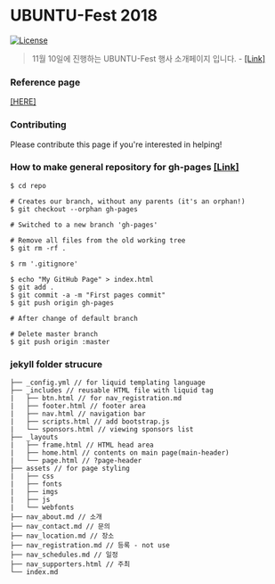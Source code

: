 # UBUNTU-Fest 2018
[![License](https://img.shields.io/badge/license-MIT-blue.svg)](https://opensource.org/licenses/MIT)

> 11월 10일에 진행하는 UBUNTU-Fest 행사 소개페이지 입니다. -
[[Link]](https://ubuntu-fest.github.io)

### Reference page
[[HERE]](https://meltingcon.github.io/2018/)

### Contributing
Please contribute this page if you're interested in helping!

### How to make general repository for gh-pages [[Link]](https://help.github.com/articles/creating-project-pages-using-the-command-line/)
```shell
$ cd repo

# Creates our branch, without any parents (it's an orphan!)
$ git checkout --orphan gh-pages

# Switched to a new branch 'gh-pages'

# Remove all files from the old working tree
$ git rm -rf .

$ rm '.gitignore'

$ echo "My GitHub Page" > index.html
$ git add .
$ git commit -a -m "First pages commit"
$ git push origin gh-pages

# After change of default branch 

# Delete master branch
$ git push origin :master
```

### jekyll folder strucure
```
├── _config.yml // for liquid templating language
├── _includes // reusable HTML file with liquid tag
|   ├── btn.html // for nav_registration.md
|   ├── footer.html // footer area
|   ├── nav.html // navigation bar
|   ├── scripts.html // add bootstrap.js
|   └── sponsors.html // viewing sponsors list
├── _layouts
|   ├── frame.html // HTML head area
|   ├── home.html // contents on main page(main-header)
|   └── page.html // ?page-header
├── assets // for page styling
|   ├── css
|   ├── fonts
|   ├── imgs
|   ├── js
|   └── webfonts
├── nav_about.md // 소개
├── nav_contact.md // 문의
├── nav_location.md // 장소
├── nav_registration.md // 등록 - not use
├── nav_schedules.md // 일정
├── nav_supporters.html // 주최
└── index.md
```
